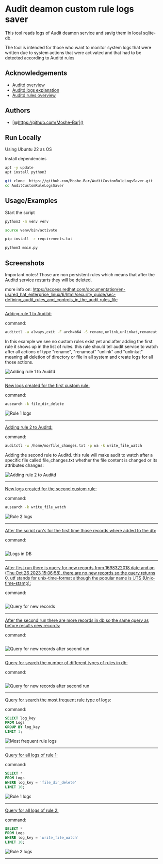 # Audit deamon custom rule logs saver
This tool reads logs of Audit deamon service and savig them in local sqlite-db.


The tool is intended for those who want to monitor system logs that were written due to system actions that were activated and that had to be detected according to Auditd rules


## Acknowledgements
 - [Auditd overview](https://access.redhat.com/documentation/en-us/red_hat_enterprise_linux/7/html/security_guide/chap-system_auditing)
 - [Auditd logs explanation](https://access.redhat.com/documentation/en-us/red_hat_enterprise_linux/7/html/security_guide/sec-understanding_audit_log_files)
 - [Auditd rules overview](https://access.redhat.com/documentation/en-us/red_hat_enterprise_linux/7/html/security_guide/sec-defining_audit_rules_and_controls)



## Authors


- [@https://github.com/Moshe-Bar]()



## Run Locally

Using Ubuntu 22 as OS

Install dependencies

```bash
apt -y update
apt install python3
```
```bash
git clone  https://github.com/Moshe-Bar/AuditCustomRuleLogsSaver.git
cd AuditCustomRuleLogsSaver
```

## Usage/Examples

Start the script


```bash
python3 -m venv venv
```
```bash
source venv/bin/activate
```
```bash
pip install -r requirements.txt  
```
```bash
python3 main.py
```


## Screenshots

Important notes!
Those are non persistent rules which means that after the Auditd service restarts they will be deleted.

more info on: https://access.redhat.com/documentation/en-us/red_hat_enterprise_linux/6/html/security_guide/sec-defining_audit_rules_and_controls_in_the_audit.rules_file

-----

[Adding rule 1 to Auditd:](https://github.com/Moshe-Bar/AuditCustomRuleLogsSaver/blob/develop/screenshots/adding%20rule%201.png)

command: 
```bash
auditctl -a always,exit -F arch=b64 -S rename,unlink,unlinkat,renameat -F key=file_dir_delete 
```

In this example we see no custom rules exist yet and after adding the first rule it shows up in the list of rules.
this rule should tell audit service to watch after all actions of type "rename", "renameat" "unlink" and "unlinkat" meaning all deletion of directory or file in all system and create logs for all those actions.

![Adding rule 1 to Auditd](https://github.com/Moshe-Bar/AuditCustomRuleLogsSaver/blob/develop/screenshots/adding%20rule%201.png)

-----

[New logs created for the first custom rule:](https://github.com/Moshe-Bar/AuditCustomRuleLogsSaver/blob/develop/screenshots/rule%201%20logs.png)

command:
```bash
ausearch -k file_dir_delete
```

![Rule 1 logs](https://github.com/Moshe-Bar/AuditCustomRuleLogsSaver/blob/develop/screenshots/rule%201%20logs.png)

-----

[Adding rule 2 to Auditd:](https://github.com/Moshe-Bar/AuditCustomRuleLogsSaver/blob/develop/screenshots/adding%20rule%202.png)

command:
```bash
auditctl -w /home/mo/file_changes.txt -p wa -k write_file_watch
```
 
Adding the second rule to Auditd.
this rule will make audit to watch after a specific file called file_changes.txt whether the file content is changed or its attributes changes: 

![Adding rule 2 to Auditd](https://github.com/Moshe-Bar/AuditCustomRuleLogsSaver/blob/develop/screenshots/adding%20rule%202.png)

-----

[New logs created for the second custom rule:](https://github.com/Moshe-Bar/AuditCustomRuleLogsSaver/blob/develop/screenshots/rule%202%20logs.png)

command:
```bash
ausearch -k write_file_watch
```

![Rule 2 logs](https://github.com/Moshe-Bar/AuditCustomRuleLogsSaver/blob/develop/screenshots/rule%202%20logs.png)

-----

[After the script run's for the first time those records where added to the db:](https://github.com/Moshe-Bar/AuditCustomRuleLogsSaver/blob/develop/screenshots/logs%20in%20db.png)

command:
```sql

```

![Logs in DB](https://github.com/Moshe-Bar/AuditCustomRuleLogsSaver/blob/develop/screenshots/logs%20in%20db.png)

-----

[After first run there is query for new records from 1698322018 date and on (Thu Oct 26 2023 15:06:58), there are no new records so the query returns 0.
utf stands for unix-time-format although the popular name is UTS (Unix-time-stamp):](https://github.com/Moshe-Bar/AuditCustomRuleLogsSaver/blob/develop/screenshots/before%20second%20run.png)

command:
```sql

```

![Query for new records](https://github.com/Moshe-Bar/AuditCustomRuleLogsSaver/blob/develop/screenshots/before%20second%20run.png)

-----

[After the second run there are more records in db so the same query as before results new records:](https://github.com/Moshe-Bar/AuditCustomRuleLogsSaver/blob/develop/screenshots/after%20second%20run.png)

command:
```sql

```

![Query for new records after second run](https://github.com/Moshe-Bar/AuditCustomRuleLogsSaver/blob/develop/screenshots/after%20second%20run.png)

-----

[Query for search the number of different types of rules in db:](https://github.com/Moshe-Bar/AuditCustomRuleLogsSaver/blob/develop/screenshots/types%20of%20rules.png)

command:
```sql

```

![Query for new records after second run](https://github.com/Moshe-Bar/AuditCustomRuleLogsSaver/blob/develop/screenshots/types%20of%20rules.png)

-----

[Query for search the most frequent rule type of logs:](https://github.com/Moshe-Bar/AuditCustomRuleLogsSaver/blob/develop/screenshots/rule%201.png)


command:
```SQL
SELECT log_key
FROM Logs
GROUP BY log_key
LIMIT 1;
```

![Most frequent rule logs](https://github.com/Moshe-Bar/AuditCustomRuleLogsSaver/blob/develop/screenshots/rule%201.png)

-----

[Query for all logs of rule 1:](https://github.com/Moshe-Bar/AuditCustomRuleLogsSaver/blob/develop/screenshots/filter%20by%20rule%201%20in%20db.png)

command:
```SQL
SELECT * 
FROM Logs 
WHERE log_key = 'file_dir_delete' 
LIMIT 10;
```

![Rule 1 logs](https://github.com/Moshe-Bar/AuditCustomRuleLogsSaver/blob/develop/screenshots/filter%20by%20rule%201%20in%20db.png)

-----

[Query for all logs of rule 2:](https://github.com/Moshe-Bar/AuditCustomRuleLogsSaver/blob/develop/screenshots/filter%20by%20rule2%20in%20db.png)

command:
```SQL
SELECT * 
FROM Logs 
WHERE log_key = 'write_file_watch' 
LIMIT 10;
```

![Rule 2 logs](https://github.com/Moshe-Bar/AuditCustomRuleLogsSaver/blob/develop/screenshots/filter%20by%20rule2%20in%20db.png)

-----